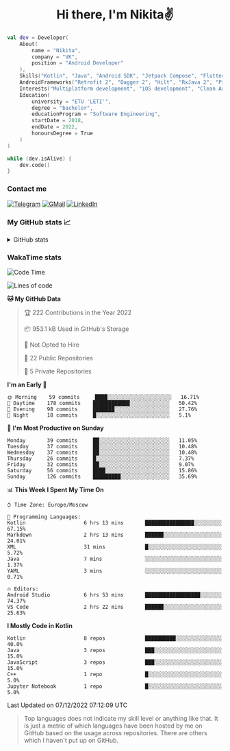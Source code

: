 <h1 align="center">
Hi there, I'm Nikita✌️
</h1>

```kotlin
val dev = Developer(
    About(
        name = "Nikita",
        company = "VK",
        position = "Android Developer"
    ),
    Skills("Kotlin", "Java", "Android SDK", "Jetpack Compose", "Flutter", "KMM"),
    AndroidFrameworks("Retrofit 2", "Dagger 2", "Hilt", "RxJava 2", "Picasso", "Kotlin Coroutines"),
    Interests("Multiplatform development", "iOS development", "Clean Architecture"),
    Education(
        university = "ETU 'LETI'",
        degree = "bachelor",
        educationProgram = "Software Engineering",
        startDate = 2018,
        endDate = 2022,
        honoursDegree = True
    )
)

while (dev.isAlive) {
    dev.code()
}
```

### Contact me

[![Telegram](https://img.shields.io/badge/Telegram-white?style=for-the-badge&logo=telegram&logoColor=29e9ea)](https://t.me/po4yka)
[![GMail](https://img.shields.io/badge/Gmail-white?style=for-the-badge&logo=gmail&logoColor=d14836)](mailto:pochaev.nik@gmail.com)
[![LinkedIn](https://img.shields.io/badge/linkedin%20-white.svg?&style=for-the-badge&logo=linkedin&logoColor=%230077B5)](https://www.linkedin.com/in/nikita-pochaev-415b5a1a1)

### My GitHub stats 📈

<details>
  <summary>GitHub stats</summary>
  <p align="center">
    <img src="https://github-readme-stats.vercel.app/api?username=po4yka&show_icons=true&theme=dark" />
  </p>
</details>

### WakaTime stats

<!--START_SECTION:waka-->
![Code Time](http://img.shields.io/badge/Code%20Time-3%2C387%20hrs%2010%20mins-blue)

![Lines of code](https://img.shields.io/badge/From%20Hello%20World%20I%27ve%20Written-179%20Thousand%20lines%20of%20code-blue)

**🐱 My GitHub Data** 

> 🏆 222 Contributions in the Year 2022
 > 
> 📦 953.1 kB Used in GitHub's Storage 
 > 
> 🚫 Not Opted to Hire
 > 
> 📜 22 Public Repositories 
 > 
> 🔑 5 Private Repositories  
 > 
**I'm an Early 🐤** 

```text
🌞 Morning    59 commits     ████░░░░░░░░░░░░░░░░░░░░░   16.71% 
🌆 Daytime    178 commits    ████████████░░░░░░░░░░░░░   50.42% 
🌃 Evening    98 commits     ███████░░░░░░░░░░░░░░░░░░   27.76% 
🌙 Night      18 commits     █░░░░░░░░░░░░░░░░░░░░░░░░   5.1%

```
📅 **I'm Most Productive on Sunday** 

```text
Monday       39 commits     ██░░░░░░░░░░░░░░░░░░░░░░░   11.05% 
Tuesday      37 commits     ██░░░░░░░░░░░░░░░░░░░░░░░   10.48% 
Wednesday    37 commits     ██░░░░░░░░░░░░░░░░░░░░░░░   10.48% 
Thursday     26 commits     █░░░░░░░░░░░░░░░░░░░░░░░░   7.37% 
Friday       32 commits     ██░░░░░░░░░░░░░░░░░░░░░░░   9.07% 
Saturday     56 commits     ████░░░░░░░░░░░░░░░░░░░░░   15.86% 
Sunday       126 commits    █████████░░░░░░░░░░░░░░░░   35.69%

```


📊 **This Week I Spent My Time On** 

```text
⌚︎ Time Zone: Europe/Moscow

💬 Programming Languages: 
Kotlin                   6 hrs 13 mins       ████████████████░░░░░░░░░   67.15% 
Markdown                 2 hrs 13 mins       ██████░░░░░░░░░░░░░░░░░░░   24.01% 
XML                      31 mins             █░░░░░░░░░░░░░░░░░░░░░░░░   5.72% 
Java                     7 mins              ░░░░░░░░░░░░░░░░░░░░░░░░░   1.37% 
YAML                     3 mins              ░░░░░░░░░░░░░░░░░░░░░░░░░   0.71%

🔥 Editors: 
Android Studio           6 hrs 53 mins       ██████████████████░░░░░░░   74.37% 
VS Code                  2 hrs 22 mins       ██████░░░░░░░░░░░░░░░░░░░   25.63%

```

**I Mostly Code in Kotlin** 

```text
Kotlin                   8 repos             ██████████░░░░░░░░░░░░░░░   40.0% 
Java                     3 repos             ███░░░░░░░░░░░░░░░░░░░░░░   15.0% 
JavaScript               3 repos             ███░░░░░░░░░░░░░░░░░░░░░░   15.0% 
C++                      1 repo              █░░░░░░░░░░░░░░░░░░░░░░░░   5.0% 
Jupyter Notebook         1 repo              █░░░░░░░░░░░░░░░░░░░░░░░░   5.0%

```



 Last Updated on 07/12/2022 07:12:09 UTC
<!--END_SECTION:waka-->

> Top languages does not indicate my skill level or anything like that. It is just a metric of which languages have been hosted by me on GitHub based on the usage across repositories. There are others which I haven't put up on GitHub.
